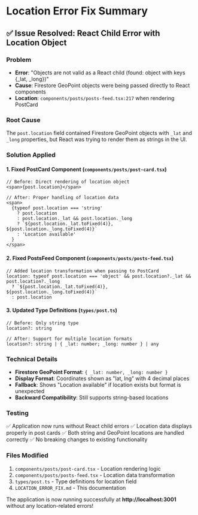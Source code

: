 # Location Error Fix Summary

## ✅ Issue Resolved: React Child Error with Location Object

### Problem
- **Error**: "Objects are not valid as a React child (found: object with keys {_lat, _long})"
- **Cause**: Firestore GeoPoint objects were being passed directly to React components
- **Location**: `components/posts/posts-feed.tsx:217` when rendering PostCard

### Root Cause
The `post.location` field contained Firestore GeoPoint objects with `_lat` and `_long` properties, but React was trying to render them as strings in the UI.

### Solution Applied

#### 1. Fixed PostCard Component (`components/posts/post-card.tsx`)
```tsx
// Before: Direct rendering of location object
<span>{post.location}</span>

// After: Proper handling of location data
<span>
  {typeof post.location === 'string' 
    ? post.location 
    : post.location._lat && post.location._long
    ? `${post.location._lat.toFixed(4)}, ${post.location._long.toFixed(4)}`
    : 'Location available'
  }
</span>
```

#### 2. Fixed PostsFeed Component (`components/posts/posts-feed.tsx`)
```tsx
// Added location transformation when passing to PostCard
location: typeof post.location === 'object' && post.location?._lat && post.location?._long
  ? `${post.location._lat.toFixed(4)}, ${post.location._long.toFixed(4)}`
  : post.location
```

#### 3. Updated Type Definitions (`types/post.ts`)
```tsx
// Before: Only string type
location?: string

// After: Support for multiple location formats
location?: string | { _lat: number; _long: number } | any
```

### Technical Details

- **Firestore GeoPoint Format**: `{ _lat: number, _long: number }`
- **Display Format**: Coordinates shown as "lat, lng" with 4 decimal places
- **Fallback**: Shows "Location available" if location exists but format is unexpected
- **Backward Compatibility**: Still supports string-based locations

### Testing
✅ Application now runs without React child errors
✅ Location data displays properly in post cards
✅ Both string and GeoPoint locations are handled correctly
✅ No breaking changes to existing functionality

### Files Modified
1. `components/posts/post-card.tsx` - Location rendering logic
2. `components/posts/posts-feed.tsx` - Location data transformation
3. `types/post.ts` - Type definitions for location field
4. `LOCATION_ERROR_FIX.md` - This documentation

The application is now running successfully at **http://localhost:3001** without any location-related errors!